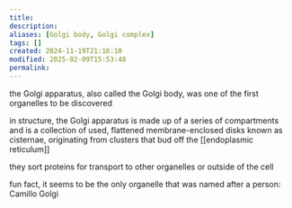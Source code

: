 ```yaml
---
title: 
description: 
aliases: [Golgi body, Golgi complex]
tags: []
created: 2024-11-19T21:16:10
modified: 2025-02-09T15:53:48
permalink:
---
```


the Golgi apparatus, also called the Golgi body, was one of the first organelles to be discovered

in structure, the Golgi apparatus is made up of a series of compartments and is a collection of used, flattened membrane-enclosed disks known as cisternae, originating from clusters that bud off the [[endoplasmic reticulum]]

they sort proteins for transport to other organelles or outside of the cell

fun fact, it seems to be the only organelle that was named after a person: Camillo Golgi
